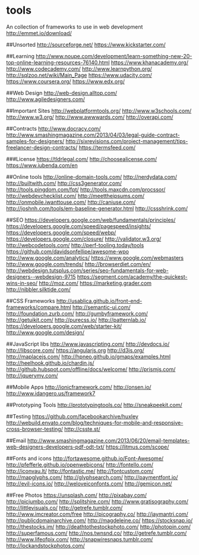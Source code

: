 # tools
An collection of frameworks to use in web development
http://emmet.io/download/ 

##Unsorted
http://sourceforge.net/
https://www.kickstarter.com/

##Learning
http://www.noupe.com/development/learn-something-new-20-top-online-learning-resources-76140.html
https://www.khanacademy.org/
http://www.codecademy.com/
http://www.learnpython.org/
http://sqlzoo.net/wiki/Main_Page
https://www.udacity.com/
https://www.coursera.org/
https://www.edx.org/

##Web Design
http://web-design.alltop.com/
http://www.agiledesigners.com/

##Important Sites
http://webplatformtools.org/
http://www.w3schools.com/
http://www.w3.org/
http://www.awwwards.com/
http://overapi.com/

##Contracts
http://www.docracy.com/
http://www.smashingmagazine.com/2013/04/03/legal-guide-contract-samples-for-designers/
http://sixrevisions.com/project-management/tips-freelancer-design-contracts/
https://termsfeed.com/

###License
https://tldrlegal.com/
http://choosealicense.com/
https://www.iubenda.com/en

##Online tools
http://online-domain-tools.com/
http://nerdydata.com/
http://builtwith.com/
http://css3generator.com/
http://tools.pingdom.com/fpt/
http://tools.maxcdn.com/procssor/
http://webdevchecklist.com/
http://meettheipsums.com/
http://onmobile.iwanttouse.com/
http://caniuse.com/
http://joshnh.com/tools/em-baseline-generator.html
http://cssshrink.com/

##SEO
https://developers.google.com/web/fundamentals/principles/
https://developers.google.com/speed/pagespeed/insights/
https://developers.google.com/speed/webp/
https://developers.google.com/closure/
http://validator.w3.org/
http://webcodetools.com/
http://perf-tooling.today/tools
https://github.com/davidsonfellipe/awesome-wpo
http://www.google.com/analytics/
https://www.google.com/webmasters
http://www.google.com/trends/
http://browserdiet.com/en/
http://webdesign.tutsplus.com/series/seo-fundamentals-for-web-designers--webdesign-9715
https://segment.com/academy/the-quickest-wins-in-seo/
http://moz.com/
https://marketing.grader.com
http://nibbler.silktide.com/

##CSS Frameworks
http://usablica.github.io/front-end-frameworks/compare.html
http://semantic-ui.com/
http://foundation.zurb.com/
http://gumbyframework.com/
http://getuikit.com/
http://purecss.io/
http://patternlab.io/
https://developers.google.com/web/starter-kit/
http://www.google.com/design/

##JavaScript libs
http://www.javascripting.com/
http://devdocs.io/
http://libscore.com/
https://angularjs.org
http://d3js.org/
http://maplacejs.com/
http://hpneo.github.io/gmaps/examples.html
http://heelhook.github.io/chardin.js/
http://github.hubspot.com/offline/docs/welcome/
http://prismjs.com/
http://jquerymy.com/

##Mobile Apps
http://ionicframework.com/
http://onsen.io/
http://www.idangero.us/framework7

##Prototyping Tools
http://prototypingtools.co/
http://sneakpeekit.com/

##Testing
https://github.com/facebookarchive/huxley
http://webuild.envato.com/blog/techniques-for-mobile-and-responsive-cross-browser-testing/
http://csste.st/

##Email
http://www.smashingmagazine.com/2013/06/20/email-templates-web-designers-developers-pdf-odt-txt/
https://litmus.com/scope/

##Fonts and icons
http://fortawesome.github.io/Font-Awesome/
http://pfefferle.github.io/openwebicons/
http://fontello.com/
http://iconvau.lt/
http://fontastic.me/
http://fontcustom.com/
http://mapglyphs.com/
http://glyphsearch.com/
http://paymentfont.io/
http://evil-icons.io/
http://weloveiconfonts.com/
http://gemicon.net/

##Free Photos
https://unsplash.com/
http://pixabay.com/
http://picjumbo.com/
http://splitshire.com/
http://www.gratisography.com/
http://littlevisuals.co/
http://getrefe.tumblr.com/
http://www.imcreator.com/free
http://picography.co/
http://jaymantri.com/
http://publicdomainarchive.com/
http://magdeleine.co/
https://stocksnap.io/
http://thestocks.im/
http://deathtothestockphoto.com/
http://photopin.com/
http://superfamous.com/
http://nos.twnsnd.co/
http://getrefe.tumblr.com/
http://www.lifeofpix.com/
http://snapwiresnaps.tumblr.com/
http://lockandstockphotos.com/
